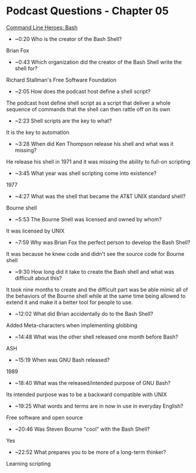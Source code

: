 # Podcast Questions - Chapter 05

[Command Line Heroes: Bash](https://www.redhat.com/en/command-line-heroes/season-3/heroes-in-a-bash-shell "Command Line Heroes: bash")

* ~0:20 Who is the creator of the Bash Shell?

Brian Fox

* ~0:43 Which organization did the creator of the Bash Shell write the shell for?  

Richard Stallman's Free Software Foundation

* ~2:05 How does the podcast host define a shell script?

The podcast host define shell script as a script that deliver a whole sequence of commands that the shell can then rattle off on its own

* ~2:23 Shell scripts are the key to what?

It is the key to automation

* ~3:28 When did Ken Thompson release his shell and what was it missing?

He release his shell in 1971 and it was missing the ability to full-on scripting

* ~3:45 What year was shell scripting come into existence?

1977

* ~4:27 What was the shell that became the AT&T UNIX standard shell?

Bourne shell

* ~5:53 The Bourne Shell was licensed and owned by whom?

It was licensed by UNIX

* ~7:59 Why was Brian Fox the perfect person to develop the Bash Shell?

It was because he knew code and didn't see the source code for Bourne shell

* ~9:30 How long did it take to create the Bash shell and what was difficult about this?

It took nine months to create and the difficult part was be able mimic all of the behaviors of the Bourne shell while at the same time being allowed to extend it and make it a better tool for people to use.

* ~12:02 What did Brian accidentally do to the Bash Shell?

Added Meta-characters when implementing globbing

* ~14:48 What was the other shell released one month before Bash?

ASH

* ~15:19 When was GNU Bash released?

1989

* ~18:40 What was the released/intended purpose of GNU Bash?

Its intended purpose was to be a backward compatible with UNIX


* ~19:25 What words and terms are in now in use in everyday English?

Free software and open source


* ~20:46 Was Steven Bourne "cool" with the Bash Shell?

Yes

* ~22:52 What prepares you to be more of a long-term thinker?

Learning scripting


